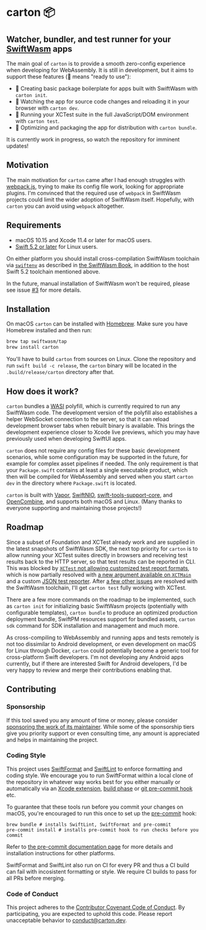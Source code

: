 # carton 📦

## Watcher, bundler, and test runner for your [SwiftWasm](https://swiftwasm.org/) apps

The main goal of `carton` is to provide a smooth zero-config experience when developing for WebAssembly.
It is still in development, but it aims to support these features (🐥 means "ready to use"):

- 🥚 Creating basic package boilerplate for apps built with SwiftWasm with `carton init`.
- 🐥 Watching the app for source code changes and reloading it in your browser with `carton dev`.
- 🐣 Running your XCTest suite in the full JavaScript/DOM environment with `carton test`.
- 🥚 Optimizing and packaging the app for distribution with `carton bundle`.

It is currently work in progress, so watch the repository for imminent updates!

## Motivation

The main motivation for `carton` came after I had enough struggles with [webpack.js](https://webpack.js.org),
trying to make its config file work, looking for appropriate plugins. I'm convinced that the required use of
`webpack` in SwiftWasm projects could limit the wider adoption of SwiftWasm itself. Hopefully, with `carton`
you can avoid using `webpack` altogether.

## Requirements

- macOS 10.15 and Xcode 11.4 or later for macOS users.
- [Swift 5.2 or later](https://swift.org/download/) for Linux users.

On either platform you should install cross-compilation SwiftWasm toolchain via
[`swiftenv`](https://github.com/kylef/swiftenv) as described in [the SwiftWasm
Book](https://swiftwasm.github.io/swiftwasm-book/GettingStarted.html), in addition to the
host Swift 5.2 toolchain mentioned above.

In the future, manual installation of SwiftWasm won't be required, please see issue
[#3](https://github.com/swiftwasm/carton/issues/3) for more details.

## Installation

On macOS `carton` can be installed with [Homebrew](https://brew.sh/). Make sure you have Homebrew
installed and then run:

```sh
brew tap swiftwasm/tap
brew install carton
```

You'll have to build `carton` from sources on Linux. Clone the repository and run
`swift build -c release`, the `carton` binary will be located in the `.build/release/carton`
directory after that.

## How does it work?

`carton` bundles a [WASI](wasi.dev) polyfill, which is currently required to run any SwiftWasm code. 
The development version of the polyfill also establishes a helper WebSocket connection to the server, 
so that it can reload development browser tabs when rebuilt binary is available. This brings the 
development experience closer to Xcode live previews, which you may have previously used when developing 
SwiftUI apps.

`carton` does not require any config files for these basic development scenarios, while some configuration
may be supported in the future, for example for complex asset pipelines if needed. The only requirement
is that your `Package.swift` contains at least a single executable product, which then will be compiled
for WebAssembly and served when you start `carton dev` in the directory where `Package.swift` is located.

`carton` is built with [Vapor](https://vapor.codes/), [SwiftNIO](https://github.com/apple/swift-nio),
[swift-tools-support-core](https://github.com/apple/swift-tools-support-core), and
[OpenCombine](https://github.com/broadwaylamb/OpenCombine), and supports both macOS and Linux. (Many
thanks to everyone supporting and maintaining those projects!)

## Roadmap

Since a subset of Foundation and XCTest already work and are supplied in the latest snapshots of
SwiftWasm SDK, the next top priority for `carton` is to allow running your XCTest suites directly in
browsers and receiving test results back to the HTTP server, so that test results can be reported in CLI.
This was blocked by [`XCTest` not allowing customized test report formats](https://bugs.swift.org/browse/SR-8436),
which is now partially resolved with [a new argument available on 
`XCTMain`](https://github.com/apple/swift-corelibs-xctest/pull/306) and a custom [JSON test 
reporter](https://github.com/MaxDesiatov/XCTestJSONObserver/). After [a few other 
issues](https://github.com/swiftwasm/swift/pull/1233) are resolved with the SwiftWasm toolchain, I'll get
`carton test` fully working with XCTest.

There are a few more commands on the roadmap to be implemented, such as `carton init` for initializing
basic SwiftWasm projects (potentially with configurable templates), `carton bundle` to produce an
optimized production deployment bundle, SwiftPM resources support for bundled assets, `carton sdk`
command for SDK installation and management and much more. 

As cross-compiling to WebAssembly and running apps and tests remotely is not too dissimilar to Android
development, or even development on macOS for Linux through Docker, `carton` could potentially become
a generic tool for cross-platform Swift developers. I'm not developing any Android apps currently, but
if there are interested Swift for Android developers, I'd be very happy to review and merge their
contributions enabling that.

## Contributing

### Sponsorship

If this tool saved you any amount of time or money, please consider [sponsoring
the work of its maintainer](https://github.com/sponsors/MaxDesiatov). While some of the
sponsorship tiers give you priority support or even consulting time, any amount is
appreciated and helps in maintaining the project.

### Coding Style

This project uses [SwiftFormat](https://github.com/nicklockwood/SwiftFormat)
and [SwiftLint](https://github.com/realm/SwiftLint) to
enforce formatting and coding style. We encourage you to run SwiftFormat within
a local clone of the repository in whatever way works best for you either
manually or automatically via an [Xcode
extension](https://github.com/nicklockwood/SwiftFormat#xcode-source-editor-extension),
[build phase](https://github.com/nicklockwood/SwiftFormat#xcode-build-phase) or
[git pre-commit
hook](https://github.com/nicklockwood/SwiftFormat#git-pre-commit-hook) etc.

To guarantee that these tools run before you commit your changes on macOS, you're encouraged
to run this once to set up the [pre-commit](https://pre-commit.com/) hook:

```
brew bundle # installs SwiftLint, SwiftFormat and pre-commit
pre-commit install # installs pre-commit hook to run checks before you commit
```

Refer to [the pre-commit documentation page](https://pre-commit.com/) for more details
and installation instructions for other platforms.

SwiftFormat and SwiftLint also run on CI for every PR and thus a CI build can
fail with incosistent formatting or style. We require CI builds to pass for all
PRs before merging.

### Code of Conduct

This project adheres to the [Contributor Covenant Code of
Conduct](https://github.com/swiftwasm/carton/blob/main/CODE_OF_CONDUCT.md).
By participating, you are expected to uphold this code. Please report
unacceptable behavior to conduct@carton.dev.
